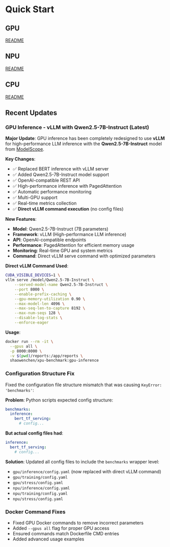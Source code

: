 # Quick Start

## GPU

[README](./gpu/README.md)

## NPU

[README](./npu/README.md)

## CPU

[README](./cpu/README.md)

## Recent Updates

### GPU Inference - vLLM with Qwen2.5-7B-Instruct (Latest)

**Major Update**: GPU inference has been completely redesigned to use **vLLM** for high-performance LLM inference with the **Qwen2.5-7B-Instruct** model from [ModelScope](https://www.modelscope.cn/models/Qwen/Qwen2.5-7B-Instruct/).

**Key Changes**:
- ✅ Replaced BERT inference with vLLM server
- ✅ Added Qwen2.5-7B-Instruct model support
- ✅ OpenAI-compatible REST API
- ✅ High-performance inference with PagedAttention
- ✅ Automatic performance monitoring
- ✅ Multi-GPU support
- ✅ Real-time metrics collection
- ✅ **Direct vLLM command execution** (no config files)

**New Features**:
- **Model**: Qwen2.5-7B-Instruct (7B parameters)
- **Framework**: vLLM (High-performance LLM inference)
- **API**: OpenAI-compatible endpoints
- **Performance**: PagedAttention for efficient memory usage
- **Monitoring**: Real-time GPU and system metrics
- **Command**: Direct vLLM serve command with optimized parameters

**Direct vLLM Command Used**:
```bash
CUDA_VISIBLE_DEVICES=1 \
vllm serve /model/Qwen2.5-7B-Instruct \
    --served-model-name Qwen2.5-7B-Instruct \
    --port 8000 \
    --enable-prefix-caching \
    --gpu-memory-utilization 0.90 \
    --max-model-len 4096 \
    --max-seq-len-to-capture 8192 \
    --max-num-seqs 128 \
    --disable-log-stats \
    --enforce-eager
```

**Usage**:
```bash
docker run --rm -it \
  --gpus all \
  -p 8000:8000 \
  -v $(pwd)/reports:/app/reports \
  shaowenchen/xpu-benchmark:gpu-inference
```

### Configuration Structure Fix

Fixed the configuration file structure mismatch that was causing `KeyError: 'benchmarks'`:

**Problem**: Python scripts expected config structure:
```yaml
benchmarks:
  inference:
    bert_tf_serving:
      # config...
```

**But actual config files had**:
```yaml
inference:
  bert_tf_serving:
    # config...
```

**Solution**: Updated all config files to include the `benchmarks` wrapper level:
- `gpu/inference/config.yaml` (now replaced with direct vLLM command)
- `gpu/training/config.yaml` 
- `gpu/stress/config.yaml`
- `npu/inference/config.yaml`
- `npu/training/config.yaml`
- `npu/stress/config.yaml`

### Docker Command Fixes

- Fixed GPU Docker commands to remove incorrect parameters
- Added `--gpus all` flag for proper GPU access
- Ensured commands match Dockerfile CMD entries
- Added advanced usage examples
